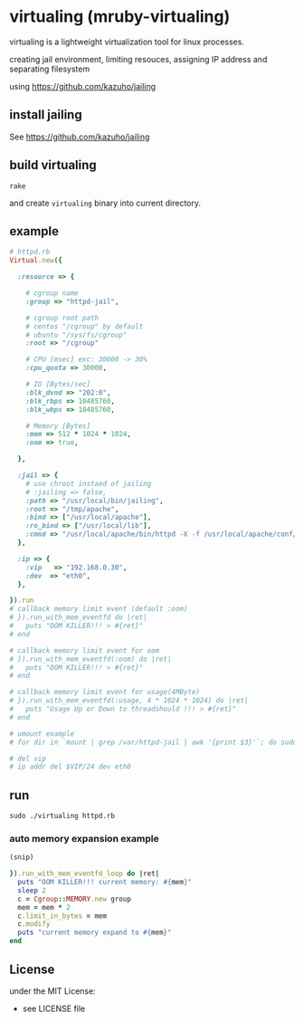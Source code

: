 # virtualing (mruby-virtualing)

virtualing is a lightweight virtualization tool for linux processes.

creating jail environment, limiting resouces, assigning IP address and separating filesystem

using https://github.com/kazuho/jailing

## install jailing

See https://github.com/kazuho/jailing

## build virtualing
```
rake
```

and create `virtualing` binary into current directory.

## example
```ruby
# httpd.rb
Virtual.new({

  :resource => {

    # cgroup name
    :group => "httpd-jail",

    # cgroup root path
    # centos "/cgroup" by default
    # ubuntu "/sys/fs/cgroup"
    :root => "/cgroup"

    # CPU [msec] exc: 30000 -> 30%
    :cpu_quota => 30000,

    # IO [Bytes/sec]
    :blk_dvnd => "202:0",
    :blk_rbps => 10485760,
    :blk_wbps => 10485760,

    # Memory [Bytes]
    :mem => 512 * 1024 * 1024,
    :oom => true,

  },

  :jail => {
    # use chroot instaed of jailing
    # :jailing => false,
    :path => "/usr/local/bin/jailing",
    :root => "/tmp/apache",
    :bind => ["/usr/local/apache"],
    :ro_bind => ["/usr/local/lib"],
    :cmnd => "/usr/local/apache/bin/httpd -X -f /usr/local/apache/conf/httpd.conf"
  },

  :ip => {
    :vip   => "192.168.0.30",
    :dev  => "eth0",
  },

}).run
# callback memory limit event (default :oom)
# }).run_with_mem_eventfd do |ret|
#   puts "OOM KILLER!!! > #{ret}"
# end

# callback memory limit event for oom
# }).run_with_mem_eventfd(:oom) do |ret|
#   puts "OOM KILLER!!! > #{ret}"
# end

# callback memory limit event for usage(4MByte)
# }).run_with_mem_eventfd(:usage, 4 * 1024 * 1024) do |ret|
#   puts "Usage Up or Down to threadshould !!! > #{ret}"
# end

# umount example
# for dir in `mount | grep /var/httpd-jail | awk '{print $3}'`; do sudo umount $dir; done

# del vip
# ip addr del $VIP/24 dev eth0
```

## run
```
sudo ./virtualing httpd.rb
```

### auto memory expansion example
```ruby
(snip)

}).run_with_mem_eventfd_loop do |ret|
  puts "OOM KILLER!!! current memory: #{mem}"
  sleep 2
  c = Cgroup::MEMORY.new group
  mem = mem * 2
  c.limit_in_bytes = mem
  c.modify
  puts "current memory expand to #{mem}"
end
```

## License
under the MIT License:
- see LICENSE file

